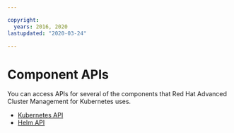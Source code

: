 ```yaml
---

copyright:
  years: 2016, 2020
lastupdated: "2020-03-24"

---
```


# Component APIs

You can access APIs for several of the components that Red Hat Advanced Cluster Management for Kubernetes uses.

- [Kubernetes API](../apis/k8s_api.md)
- [Helm API](../apis/helm_apis.md) 


